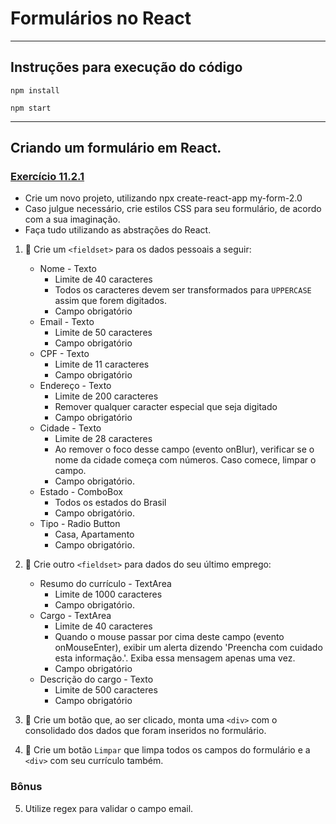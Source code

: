 # Formulários no React

---

## Instruções para execução do código

```
npm install
```

```
npm start
```

---

## Criando um formulário em React.

### [Exercício 11.2.1](./exercise_1/)

- Crie um novo projeto, utilizando npx create-react-app my-form-2.0
- Caso julgue necessário, crie estilos CSS para seu formulário, de acordo com a sua imaginação.
- Faça tudo utilizando as abstrações do React.

1. 🚀 Crie um `<fieldset>` para os dados pessoais a seguir:

   - Nome - Texto
     - Limite de 40 caracteres
     - Todos os caracteres devem ser transformados para `UPPERCASE` assim que forem digitados.
     - Campo obrigatório
   - Email - Texto
     - Limite de 50 caracteres
     - Campo obrigatório
   - CPF - Texto
     - Limite de 11 caracteres
     - Campo obrigatório
   - Endereço - Texto
     - Limite de 200 caracteres
     - Remover qualquer caracter especial que seja digitado
     - Campo obrigatório
   - Cidade - Texto
     - Limite de 28 caracteres
     - Ao remover o foco desse campo (evento onBlur), verificar se o nome da cidade começa com números. Caso comece, limpar o campo.
     - Campo obrigatório.
   - Estado - ComboBox
     - Todos os estados do Brasil
     - Campo obrigatório.
   - Tipo - Radio Button
     - Casa, Apartamento
     - Campo obrigatório.

2. 🚀 Crie outro `<fieldset>` para dados do seu último emprego:

   - Resumo do currículo - TextArea
     - Limite de 1000 caracteres
     - Campo obrigatório.
   - Cargo - TextArea
     - Limite de 40 caracteres
     - Quando o mouse passar por cima deste campo (evento onMouseEnter), exibir um alerta dizendo 'Preencha com cuidado esta informação.'. Exiba essa mensagem apenas uma vez.
     - Campo obrigatório
   - Descrição do cargo - Texto
     - Limite de 500 caracteres
     - Campo obrigatório

3. 🚀 Crie um botão que, ao ser clicado, monta uma `<div>` com o consolidado dos dados que foram inseridos no formulário.

4. 🚀 Crie um botão `Limpar` que limpa todos os campos do formulário e a `<div>` com seu currículo também.

### Bônus

5. Utilize regex para validar o campo email.
